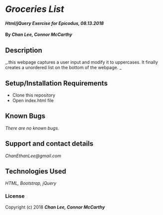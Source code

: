 # _Groceries List_

#### _Html/jQuery Exercise for Epicodus, 08.13.2018_

#### By _**Chan Lee, Connor McCarthy**_

## Description

_.this webpage captures a user input and modify it to uppercases. It finally creates a unordered list on the bottom of the webpage. _

## Setup/Installation Requirements

* Clone this repository
* Open index.html file

## Known Bugs

_There are no known bugs._

## Support and contact details

_ChanEthanLee@gmail.com_

## Technologies Used

_HTML, Bootstrap, jQuery_

### License

Copyright (c) 2018 **_Chan Lee, Connor McCarthy_**
